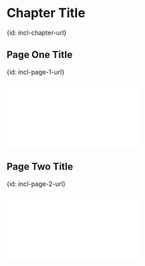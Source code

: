 # Chapter Title
{id: incl-chapter-url}

## Page One Title
{id: incl-page-1-url}

![This Title](sample/do.py)

## Page Two Title
{id: incl-page-2-url}

![](sample/do.py)
